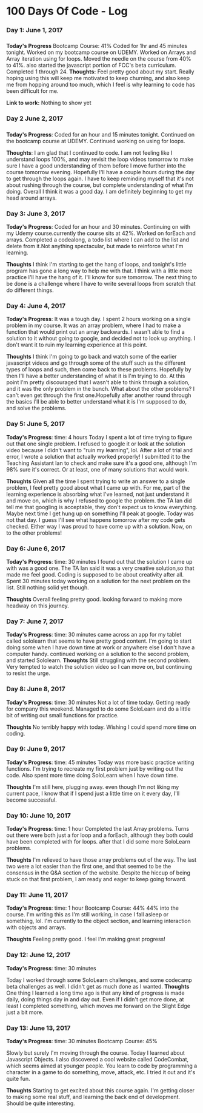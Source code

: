 # 100 Days Of Code - Log

### Day 1: June 1, 2017 
##### 

**Today's Progress** Bootcamp Course: 41% 
Coded for 1hr and 45 minutes tonight. Worked on my bootcamp course on UDEMY. Worked on Arrays and Array iteration using for loops. Moved the needle on the course from 40% to 41%. also started the javascript portion of FCC's beta curriculum. Completed 1 through 24.
**Thoughts:** Feel pretty good about my start. Really hoping using this will keep me motivated to keep churning, and also keep me from hopping around too much, which I feel is why learning to code has been difficult for me.

**Link to work:** Nothing to show yet

### Day 2 June 2, 2017 
#####
**Today's Progress**: Coded for an hour and 15 minutes tonight. Continued on the bootcamp course at UDEMY. Continued working on using for loops.

**Thoughts**: I am glad that I continued to code. I am not feeling like I understand loops 100%, and may revisit the loop videos tomorrow to make sure I have a good understanding of them before I move further into the course tomorrow evening. Hopefully I'll have a couple hours during the day to get through the loops again. I have to keep reminding myself that it's not about rushing through the course, but complete understanding of what I'm doing. Overall I think it was a good day. I am definitely beginning to get my head around arrays.



### Day 3: June 3, 2017

**Today's Progress**: Coded for an hour and 30 minutes. Continuing on with my Udemy course.currently the course sits at 42%. Worked on forEach and arrays. Completed a codealong, a todo list where I can add to the list and delete from it.Not anything spectacular, but made to reinforce what I'm learning.

**Thoughts** I think I'm starting to get the hang of loops, and tonight's little program has gone a long way to help me with that. I think with a little more practice I'll have the hang of it. I'll know for sure tomorrow. The next thing to be done is a challenge where I have to write several loops from scratch that do different things. 


### Day 4: June 4, 2017

**Today's Progress**: It was a tough day. I spent 2 hours working on a single problem in my course. It was an array problem, where I had to make a function that would print out an array backwards. I wasn't able to find a solution to it without going to google, and decided not to look up anything. I don't want it to ruin my learning experience at this point.

**Thoughts** I think I'm going to go back and watch some of the earlier javascript videos and go through some of the stuff such as the different types of loops and such, then come back to these problems. Hopefully by then I'll have a better understanding of what it is I'm trying to do. At this point I'm pretty discouraged that I wasn't able to think through a solution, and it was the only problem in the bunch. What about the other problems? I can't even get through the first one.Hopefully after another round through the basics I'll be able to better understand what it is I'm supposed to do, and solve the problems.


### Day 5: June 5, 2017

**Today's Progress**: time: 4 hours
  Today I spent a lot of time trying to figure out that one single problem. I refused to google it or look at the solution video because I didn't want to "ruin my learning", lol. After a lot of trial and error, I wrote a solution that actually worked properly! I submitted it to the Teaching Assistant Ian to check and make sure it's a good one, although I'm 98% sure it's correct. Or at least, one of many solutions that would work.
  
**Thoughts** Given all the time I spent trying to write an answer to a single problem, I feel pretty good about what I came up with. For me, part of the learning experience is absorbing what I've learned, not just understand it and move on, which is why I refused to google the problem. the TA Ian did tell me that googling is acceptable, they don't expect us to know everything. Maybe next time I get hung up on something I'll peak at google. Today was not that day. I guess I'll see what happens tomorrow after my code gets checked. Either way I was proud to have come up with a solution. Now, on to the other problems!


### Day 6: June 6, 2017

**Today's Progress**: time: 30 minutes
 I found out that the solution I came up with was a good one. The TA Ian said it was a very creative solution,so that made me feel good. Coding is supposed to be about creativity after all. Spent 30 minutes today working on a solution for the next problem on the list. Still nothing solid yet though.
  
**Thoughts** Overall feeling pretty good. looking forward to making more headway on this journey.


### Day 7: June 7, 2017

**Today's Progress**: time: 30 minutes
 came across an app for my tablet called sololearn that seems to have pretty good content. I'm going to start doing some when I have down time at work or anywhere else I don't have a computer handy. continued working on a solution to the second problem, and started Sololearn.
**Thoughts** Still struggling with the second problem. Very tempted to watch the solution video so I can move on, but continuing to resist the urge. 

### Day 8: June 8, 2017

**Today's Progress**: time: 30 minutes
Not a lot of time today. Getting ready for company this weekend. Managed to do some SoloLearn and do a little bit of writing out small functions for practice.

**Thoughts** No terribly happy with today. Wishing I could spend more time on coding.


### Day 9: June 9, 2017

**Today's Progress**: time: 45 minutes
 Today was more basic practice writing functions. I'm trying to recreate my first problem just by writing out the code. Also spent more time doing SoloLearn when I have down time.
 
**Thoughts** I'm still here, plugging away. even though I'm not liking my current pace, I know that if I spend just a little time on it every day, I'll become successful. 

### Day 10: June 10, 2017

**Today's Progress**: time: 1 hour
Completed the last Array problems. Turns out there were both just a for loop and a forEach, although they both could have been completed with for loops. after that I did some more SoloLearn problems.
 
**Thoughts** I'm relieved to have those array problems out of the way. The last two were a lot easier than the first one, and that seemed to be the consensus in the Q&A section of the website. Despite the hiccup of being stuck on that first problem, I am ready and eager to keep going forward.


### Day 11: June 11, 2017 
**Today's Progress**: time: 1 hour Bootcamp Course: 44%
44% into the course. I'm writing this as I'm still working, in case I fall asleep or something, lol. I'm currently to the object section, and learning interaction with objects and arrays. 
 
**Thoughts** Feeling pretty good. I feel I'm making great progress!


### Day 12: June 12, 2017 
**Today's Progress**: time: 30 minutes

Today I worked through some SoloLearn challenges, and some codecamp beta challenges as well. I didn't get as much done as I wanted.
**Thoughts** One thing I learned a long time ago is that any kind of progress is made daily, doing things day in and day out. Even if I didn't get more done, at least I completed something, which moves me forward on the Slight Edge just a bit more.


### Day 13: June 13, 2017 
**Today's Progress**: time: 30 minutes Bootcamp Course: 45%

Slowly but surely I'm moving through the course. Today I learned about Javascript Objects. I also discovered a cool website called CodeCombat, which seems aimed at younger people. You learn to code by programming a character in a game to do something, move, attack, etc. I tried it out and it's quite fun.

**Thoughts** Starting to get excited about this course again. I'm getting closer to making some real stuff, and learning the back end of development. Should be quite interesting.

